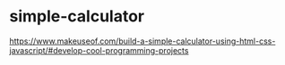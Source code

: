 # simple-calculator

https://www.makeuseof.com/build-a-simple-calculator-using-html-css-javascript/#develop-cool-programming-projects
